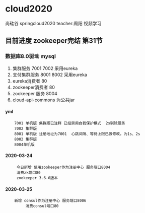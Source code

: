 # cloud2020
尚硅谷 springcloud2020 teacher:周阳 视频学习
## 目前进度 zookeeper完结 第31节 
### 数据库8.0驱动 mysql
1. 集群服务 7001 7002 采用eureka
2. 支付集群服务 8001 8002 采用eureka
3. eureka消费者 80 
4. zookeeper消费者 80
5. zookeeper 服务 8004
6. cloud-api-commons 为公共jar
#### yml 
        7001 单机版 集群版已注释 已经禁用自我保护模式  2s剔除服务
        7002 集群版 
        8001 单机版 注册地址为7001  心跳间隔、等待上限已做修改。为1s、2s
        8002 集群版
        8004单机版
        
#### 2020-03-24
         今日新增 使用zookeeper作为注册中心 服务端口8004
         消费zk端口80  
         zookeeper 3.6.0版本

#### 2020-03-25
        新增 consul作为注册中心 服务端口8006
             消费consul端口80

